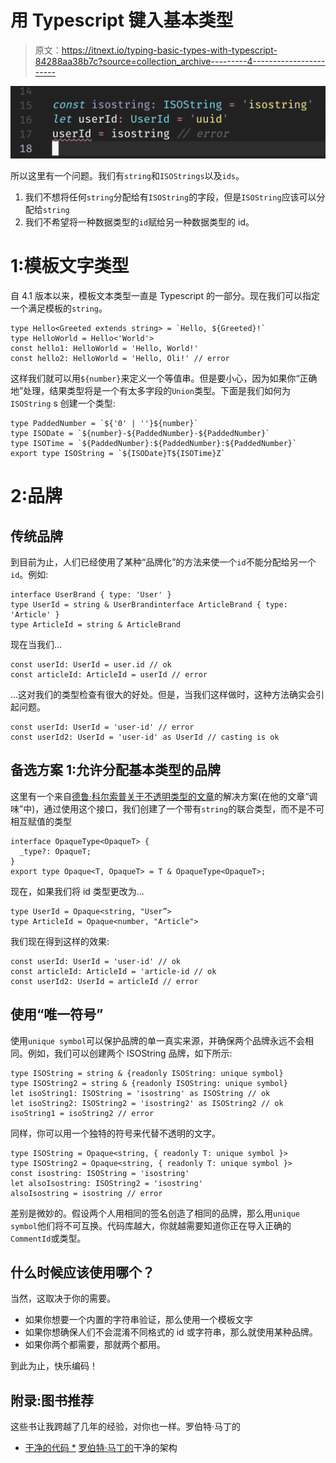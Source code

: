 # 用 Typescript 键入基本类型

> 原文：<https://itnext.io/typing-basic-types-with-typescript-84288aa38b7c?source=collection_archive---------4----------------------->

![](img/df432c48a5dec9106dc6ab8e22af4ddd.png)

所以这里有一个问题。我们有`string`和`ISOStrings`以及`ids`。

1.  我们不想将任何`string`分配给有`ISOString`的字段，但是`ISOString`应该可以分配给`string`
2.  我们不希望将一种数据类型的`id`赋给另一种数据类型的 id。

# 1:模板文字类型

自 4.1 版本以来，模板文本类型一直是 Typescript 的一部分。现在我们可以指定一个满足模板的`string`。

```
type Hello<Greeted extends string> = `Hello, ${Greeted}!`
type HelloWorld = Hello<'World'>
const hello1: HelloWorld = 'Hello, World!'
const hello2: HelloWorld = 'Hello, Oli!' // error
```

这样我们就可以用`${number}`来定义一个等值串。但是要小心，因为如果你“正确地”处理，结果类型将是一个有太多字段的`Union`类型。下面是我们如何为`ISOString` s 创建一个类型:

```
type PaddedNumber = `${'0' | ''}${number}`
type ISODate = `${number}-${PaddedNumber}-${PaddedNumber}`
type ISOTime = `${PaddedNumber}:${PaddedNumber}:${PaddedNumber}`
export type ISOString = `${ISODate}T${ISOTime}Z`
```

# 2:品牌

## 传统品牌

到目前为止，人们已经使用了某种“品牌化”的方法来使一个`id`不能分配给另一个`id`。例如:

```
interface UserBrand { type: 'User' }
type UserId = string & UserBrandinterface ArticleBrand { type: 'Article' }
type ArticleId = string & ArticleBrand
```

现在当我们…

```
const userId: UserId = user.id // ok
const articleId: ArticleId = userId // error
```

…这对我们的类型检查有很大的好处。但是，当我们这样做时，这种方法确实会引起问题。

```
const userId: UserId = 'user-id' // error
const userId2: UserId = 'user-id' as UserId // casting is ok
```

## 备选方案 1:允许分配基本类型的品牌

这里有一个来自[德鲁·科尔索普关于不透明类型的文章](https://spin.atomicobject.com/2018/01/15/typescript-flexible-nominal-typing/)的解决方案(在他的文章“调味”中)，通过使用这个接口，我们创建了一个带有`string`的联合类型，而不是不可相互赋值的类型

```
interface OpaqueType<OpaqueT> {
  _type?: OpaqueT;
}
export type Opaque<T, OpaqueT> = T & OpaqueType<OpaqueT>;
```

现在，如果我们将 id 类型更改为…

```
type UserId = Opaque<string, "User”>
type ArticleId = Opaque<number, "Article">
```

我们现在得到这样的效果:

```
const userId: UserId = 'user-id' // ok
const articleId: ArticleId = 'article-id // ok
const userId2: UserId = articleId // error
```

## 使用“唯一符号”

使用`unique symbol`可以保护品牌的单一真实来源，并确保两个品牌永远不会相同。例如，我们可以创建两个 ISOString 品牌，如下所示:

```
type ISOString = string & {readonly ISOString: unique symbol}
type ISOString2 = string & {readonly ISOString: unique symbol}
let isoString1: ISOString = 'isostring' as ISOString // ok
let isoString2: ISOString2 = 'isostring2' as ISOString2 // ok
isoString1 = isoString2 // error
```

同样，你可以用一个独特的符号来代替不透明的文字。

```
type ISOString = Opaque<string, { readonly T: unique symbol }>
type ISOString2 = Opaque<string, { readonly T: unique symbol }>
const isostring: ISOString = 'isostring'
let alsoIsostring: ISOString2 = 'isostring'
alsoIsostring = isostring // error
```

差别是微妙的。假设两个人用相同的签名创造了相同的品牌，那么用`unique symbol`他们将不可互换。代码库越大，你就越需要知道你正在导入正确的`CommentId`或类型。

## 什么时候应该使用哪个？

当然，这取决于你的需要。

*   如果你想要一个内置的字符串验证，那么使用一个模板文字
*   如果你想确保人们不会混淆不同格式的 id 或字符串，那么就使用某种品牌。
*   如果你两个都需要，那就两个都用。

到此为止，快乐编码！

## 附录:图书推荐

这些书让我跨越了几年的经验，对你也一样。罗伯特·马丁的
* [干净的代码
*](https://amzn.to/3z083SU) [罗伯特·马丁的](https://amzn.to/2UyrEdS)干净的架构